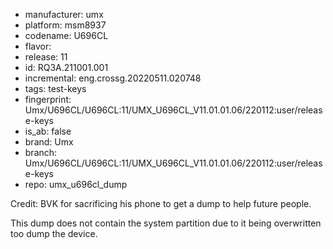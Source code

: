 - manufacturer: umx
- platform: msm8937
- codename: U696CL
- flavor: 
- release: 11
- id: RQ3A.211001.001
- incremental: eng.crossg.20220511.020748
- tags: test-keys
- fingerprint: Umx/U696CL/U696CL:11/UMX_U696CL_V11.01.01.06/220112:user/release-keys
- is_ab: false
- brand: Umx
- branch: Umx/U696CL/U696CL:11/UMX_U696CL_V11.01.01.06/220112:user/release-keys
- repo: umx_u696cl_dump

Credit: BVK for sacrificing his phone to get a dump to help future people.

This dump does not contain the system partition due to it being overwritten too dump the device.

